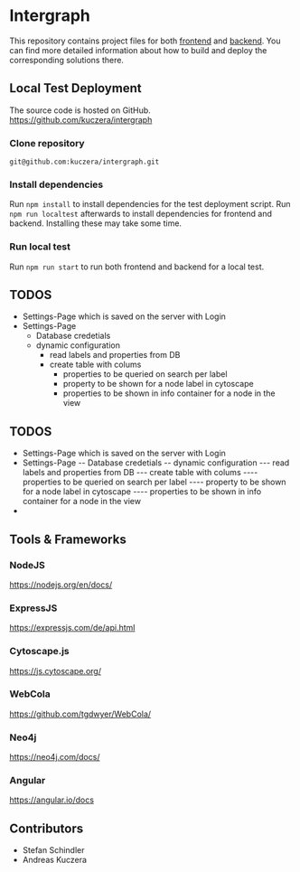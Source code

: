 # Intergraph

This repository contains project files for both [frontend](./intergraph-frontend) and [backend](./intergraph-backend). You can find more detailed information about how to build and deploy the corresponding solutions there.

## Local Test Deployment

The source code is hosted on GitHub.  
https://github.com/kuczera/intergraph

### Clone repository

`git@github.com:kuczera/intergraph.git`

### Install dependencies

Run `npm install` to install dependencies for the test deployment script. Run `npm run localtest` afterwards to install dependencies for frontend and backend. Installing these may take some time.

### Run local test

Run `npm run start` to run both frontend and backend for a local test.

## TODOS

- Settings-Page which is saved on the server with Login
- Settings-Page
  - Database credetials
  - dynamic configuration
    - read labels and properties from DB
    - create table with colums
      - properties to be queried on search per label
      - property to be shown for a node label in cytoscape
      - properties to be shown in info container for a node in the view

## TODOS

- Settings-Page which is saved on the server with Login
- Settings-Page
  -- Database credetials
  -- dynamic configuration
    --- read labels and properties from DB
    --- create table with colums
      ---- properties to be queried on search per label
      ---- property to be shown for a node label in cytoscape
      ---- properties to be shown in info container for a node in the view
- 

## Tools & Frameworks

### NodeJS
https://nodejs.org/en/docs/

### ExpressJS
https://expressjs.com/de/api.html

### Cytoscape.js
https://js.cytoscape.org/

### WebCola
https://github.com/tgdwyer/WebCola/

### Neo4j
https://neo4j.com/docs/

### Angular
https://angular.io/docs

## Contributors
* Stefan Schindler
* Andreas Kuczera
